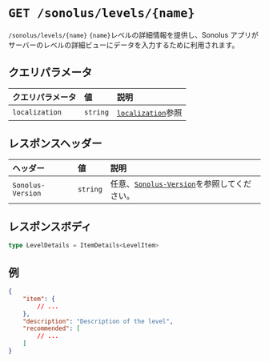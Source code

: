 # `GET /sonolus/levels/{name}`

`/sonolus/levels/{name}` `{name}`レベルの詳細情報を提供し、Sonolus アプリがサーバーのレベルの詳細ビューにデータを入力するために利用されます。

## クエリパラメータ

| クエリパラメータ | 値       | 説明                                                      |
| :--------------- | :------- | :-------------------------------------------------------- |
| `localization`   | `string` | [`localization`](../query-parameters/localization.md)参照 |

## レスポンスヘッダー

| ヘッダー          | 値       | 説明                                                                         |
| :---------------- | :------- | :--------------------------------------------------------------------------- |
| `Sonolus-Version` | `string` | 任意、[`Sonolus-Version`](../headers/sonolus-version.md)を参照してください。 |

## レスポンスボディ

```ts
type LevelDetails = ItemDetails<LevelItem>
```

## 例

```json
{
    "item": {
        // ...
    },
    "description": "Description of the level",
    "recommended": [
        // ...
    ]
}
```
